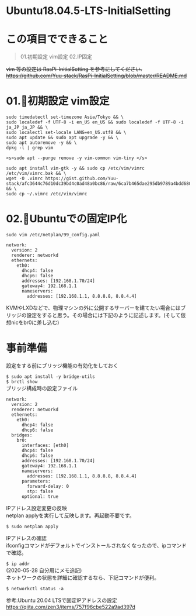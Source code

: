 # Ubuntu18.04.5-LTS-InitialSetting

# この項目でできること

> 01.初期設定  vim設定
> 02.IP固定 


<s>vim 等の設定は RasPi-InitialSetting を参考にしてください. </s>  
<s>https://github.com/Yuu-stack/RasPi-InitialSetting/blob/master/README.md </s>  


# 01.🍓初期設定  vim設定

    sudo timedatectl set-timezone Asia/Tokyo && \
    sudo localedef -f UTF-8 -i en_US en_US && sudo localedef -f UTF-8 -i ja_JP ja_JP && \
    sudo localectl set-locale LANG=en_US.utf8 && \
    sudo apt update && sudo apt upgrade -y && \
    sudo apt autoremove -y && \
    dpkg -l | grep vim 
    
    <s>sudo apt --purge remove -y vim-common vim-tiny </s>
    
    sudo apt install vim-gtk -y && sudo cp /etc/vim/vimrc /etc/vim/vimrc.bak && \
    wget -O .vimrc https://gist.github.com/Yuu-stack/afc3644c76d10dc39bd4c0ad48a0bc86/raw/6ca7b465dae295db9789a4bdd6806a1629610d11/.vimrc && \
    sudo cp ~/.vimrc /etc/vim/vimrc


# 02.🍓Ubuntuでの固定IP化  

`sudo vim /etc/netplan/99_config.yaml`  


    network:
      version: 2
      renderer: networkd
      ethernets:
        eth0:
          dhcp4: false
          dhcp6: false
          addresses: [192.168.1.70/24]
          gateway4: 192.168.1.1
          nameservers:
            addresses: [192.168.1.1, 8.8.8.8, 8.8.4.4]
            
            

KVMやLXDなどで、物理マシンの外に公開するサーバーを建てたい場合にはブリッジの設定をすると思う。その場合には下記のように記述します。(そして仮想nicをbr0に差し込む)  

# 事前準備
設定をする前にブリッジ機能の有効化をしておく  

`$ sudo apt install -y bridge-utils`  
`$ brctl show`  
ブリッジ構成時の設定ファイル  

    network:
      version: 2
      renderer: networkd
      ethernets:
        eth0:
          dhcp4: false
          dhcp6: false
      bridges:
        br0:
          interfaces: [eth0]
          dhcp4: false
          dhcp6: false
          addresses: [192.168.1.70/24]
          gateway4: 192.168.1.1
          nameservers:
            addresses: [192.168.1.1, 8.8.8.8, 8.8.4.4]
          parameters:
            forward-delay: 0
            stp: false
          optional: true


IPアドレス設定変更の反映  
netplan applyを実行して反映します。再起動不要です。  


`$ sudo netplan apply`  

IPアドレスの確認  
ifconfigコマンドがデフォルトでインストールされなくなったので、ipコマンドで確認。  

`$ ip addr`  
(2020-05-28 自分用にメモ追記)  
ネットワークの状態を詳細に確認するなら、下記コマンドが便利。  


`$ networkctl status -a`  


参考:Ubuntu 20.04 LTSで固定IPアドレスの設定  
https://qiita.com/zen3/items/757f96cbe522a9ad397d
